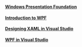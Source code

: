 #

#### [Windows Presentation Foundation](https://msdn.microsoft.com/en-us/library/ms754130(v=vs.100).aspx)

#### [Introduction to WPF](https://msdn.microsoft.com/en-us/library/mt149842(v=vs.110).aspx)

#### [Designing XAML in Visual Studio](https://msdn.microsoft.com/en-us/library/dn904477(v=vs.110).aspx)
#### [WPF in Visual Studio](https://www.visualstudio.com/vs/wpf/)
